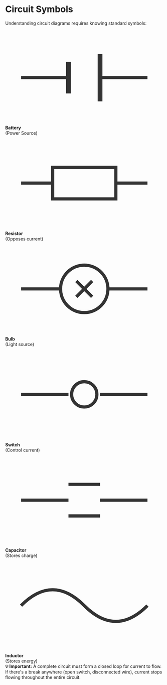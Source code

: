 # Circuit Symbols

<p>Understanding circuit diagrams requires knowing standard symbols:</p>
                    
<div class="symbol-grid">
    <div class="symbol-card">
        <svg viewBox="0 0 100 60">
            <line x1="10" y1="30" x2="40" y2="30" stroke="#333" stroke-width="2"/>
            <line x1="60" y1="30" x2="90" y2="30" stroke="#333" stroke-width="2"/>
            <line x1="40" y1="20" x2="40" y2="40" stroke="#333" stroke-width="3"/>
            <line x1="60" y1="15" x2="60" y2="45" stroke="#333" stroke-width="3"/>
        </svg>
        <strong>Battery</strong><br>
        (Power Source)
    </div>
    <div class="symbol-card">
        <svg viewBox="0 0 100 60">
            <line x1="10" y1="30" x2="30" y2="30" stroke="#333" stroke-width="2"/>
            <rect x="30" y="20" width="40" height="20" fill="none" stroke="#333" stroke-width="2"/>
            <line x1="70" y1="30" x2="90" y2="30" stroke="#333" stroke-width="2"/>
        </svg>
        <strong>Resistor</strong><br>
        (Opposes current)
    </div>
    <div class="symbol-card">
        <svg viewBox="0 0 100 60">
            <line x1="10" y1="30" x2="35" y2="30" stroke="#333" stroke-width="2"/>
            <circle cx="50" cy="30" r="15" fill="none" stroke="#333" stroke-width="2"/>
            <line x1="65" y1="30" x2="90" y2="30" stroke="#333" stroke-width="2"/>
            <line x1="45" y1="25" x2="55" y2="35" stroke="#333" stroke-width="2"/>
            <line x1="45" y1="35" x2="55" y2="25" stroke="#333" stroke-width="2"/>
        </svg>
        <strong>Bulb</strong><br>
        (Light source)
    </div>
    <div class="symbol-card">
                            <svg viewBox="0 0 100 60">
                                <line x1="10" y1="30" x2="40" y2="30" stroke="#333" stroke-width="2"/>
                                <circle cx="50" cy="30" r="8" fill="none" stroke="#333" stroke-width="2"/>
                                <line x1="60" y1="30" x2="90" y2="30" stroke="#333" stroke-width="2"/>
                            </svg>
                            <strong>Switch</strong><br>
                            (Control current)
    </div>
    <div class="symbol-card">
                            <svg viewBox="0 0 100 60">
                                <line x1="10" y1="30" x2="40" y2="30" stroke="#333" stroke-width="2"/>
                                <line x1="40" y1="20" x2="60" y2="20" stroke="#333" stroke-width="2"/>
                                <line x1="40" y1="40" x2="60" y2="40" stroke="#333" stroke-width="2"/>
                                <line x1="60" y1="30" x2="90" y2="30" stroke="#333" stroke-width="2"/>
                            </svg>
                            <strong>Capacitor</strong><br>
                            (Stores charge)
    </div>
    <div class="symbol-card">
                            <svg viewBox="0 0 100 60">
                                <path d="M 10,30 Q 30,10 50,30 T 90,30" fill="none" stroke="#333" stroke-width="2"/>
                            </svg>
                            <strong>Inductor</strong><br>
                            (Stores energy)
                        </div>
    </div>
                    
<div class="note">
                        <strong>💡 Important:</strong> A complete circuit must form a closed loop for current to flow. If there's a break anywhere (open switch, disconnected wire), current stops flowing throughout the entire circuit.
                    </div>
                </div>
            </div>
